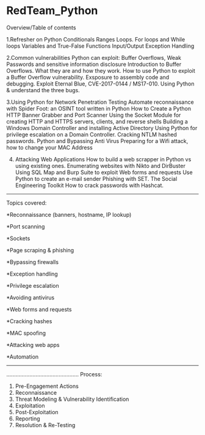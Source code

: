 # RedTeam_Python

Overview/Table of contents

1.Refresher on Python
	  Conditionals
	  Ranges
    Loops. For loops and While loops
    Variables and True-False
    Functions
    Input/Output
    Exception Handling

2.Common vulnerabilities Python can exploit:
    Buffer Overflows, Weak Passwords and sensitive information disclosure
    Introduction to Buffer Overflows. What they are and how they work.
    How to use Python to exploit a Buffer Overflow vulnerability. 
    Exsposure to assembly code and debugging.
    Exploit Eternal Blue, CVE-2017-0144 /  MS17-010. Using Python & understand the three bugs.
    
3.Using Python for Network Penetration Testing 
     Automate reconnaissance with Spider Foot: an OSINT tool written in Python
     How to Create a Python HTTP Banner Grabber and Port Scanner
     Using the Socket Module for creating HTTP and HTTPS servers, clients, and reverse shells
     Building a Windows Domain Controller and installing Active Directory
     Using Python for privilege escalation on a Domain Controller. 
     Cracking NTLM hashed passwords.
     Python and Bypassing Anti Virus
     Preparing for a Wifi attack, how to change your MAC Address
     
4.  Attacking Web Applications
	  How to build a web scrapper in Python vs using existing ones.
   	  Enumerating websites with Nikto and DirBuster
	  Using SQL Map and Burp Suite to exploit Web forms and requests
	  Use Python to create an e-mail sender
	  Phishing with SET. The Social Engineering Toolkit
	  How to crack passwords with Hashcat.    
     
 ------------------------------------------------------------
 Topics covered:

*Reconnaissance (banners, hostname, IP lookup)

*Port scanning

*Sockets

*Page scraping & phishing

*Bypassing firewalls 

*Exception handling

*Privilege escalation 

*Avoiding antivirus

*Web forms and requests

*Cracking hashes

*MAC spoofing

*Attacking web apps

*Automation

-----------------------------------------------
...............................................
Process:
1) Pre-Engagement Actions
2) Reconnaissance
3) Threat Modeling & Vulnerability Identification
4) Exploitation
5) Post-Exploitation
6) Reporting
7) Resolution & Re-Testing


